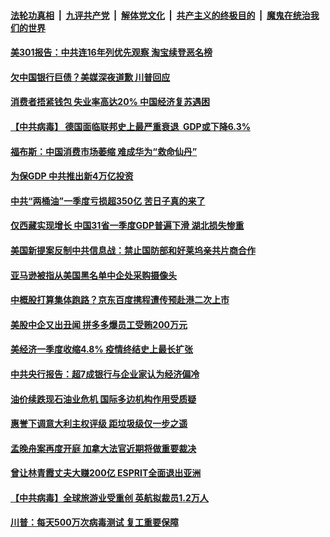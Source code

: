 ####  [法轮功真相](../../../../basic/blob/master/README.md?t=04301631) &nbsp;|&nbsp; [九评共产党](../../../../9ping.md/blob/master/README.md?t=04301631) &nbsp;|&nbsp; [解体党文化](../../../../jtdwh.md/blob/master/README.md?t=04301631)  &nbsp;|&nbsp; [共产主义的终极目的](../../../../gczydzjmd.md/blob/master/README.md?t=04301631) &nbsp;|&nbsp; [魔鬼在统治我们的世界](../../../../mgztzwmdsj.md/blob/master/README.md?t=04301631) 

#### [美301报告：中共连16年列优先观察 淘宝续登恶名榜](../pages/soh7/373072.md?t=04301631) 
#### [欠中国银行巨债？美媒深夜道歉 川普回应](../pages/soh7/373075.md?t=04301631) 
#### [消费者捂紧钱包 失业率高达20% 中国经济复苏遇困](../pages/soh7/372949.md?t=04301631) 
#### [【中共病毒】 德国面临联邦史上最严重衰退  GDP或下降6.3%](../pages/soh7/372961.md?t=04301631) 
#### [福布斯：中国消费市场萎缩 难成华为“救命仙丹”](../pages/soh7/372970.md?t=04301631) 
#### [为保GDP 中共推出新4万亿投资](../pages/soh7/372964.md?t=04301631) 
#### [中共“两桶油”一季度亏损超350亿 苦日子真的来了](../pages/soh7/372958.md?t=04301631) 
#### [仅西藏实现增长 中国31省一季度GDP普遍下滑 湖北损失惨重](../pages/soh7/372952.md?t=04301631) 
#### [美国新提案反制中共信息战：禁止国防部和好莱坞亲共片商合作](../pages/soh7/372886.md?t=04301631) 
#### [亚马逊被指从美国黑名单中企处采购摄像头](../pages/soh7/372946.md?t=04301631) 
#### [中概股打算集体跑路？京东百度携程遭传预赴港二次上市](../pages/soh7/372934.md?t=04301631) 
#### [美股中企又出丑闻 拼多多爆员工受贿200万元](../pages/soh7/372883.md?t=04301631) 
#### [美经济一季度收缩4.8% 疫情终结史上最长扩张 ](../pages/soh7/372865.md?t=04301631) 
#### [中共央行报告：超7成银行与企业家认为经济偏冷](../pages/soh7/372757.md?t=04301631) 
#### [油价续跌现石油业危机  国际多边机构作用受质疑](../pages/soh7/372733.md?t=04301631) 
#### [惠誉下调意大利主权评级 距垃圾级仅一步之遥](../pages/soh7/372712.md?t=04301631) 
#### [孟晚舟案再度开庭 加拿大法官近期将做重要裁决](../pages/soh7/372616.md?t=04301631) 
#### [曾让林青霞丈夫大赚200亿 ESPRIT全面退出亚洲  ](../pages/soh7/372664.md?t=04301631) 
#### [【中共病毒】全球旅游业受重创 英航拟裁员1.2万人](../pages/soh7/372550.md?t=04301631) 
#### [川普：每天500万次病毒测试 复工重要保障  ](../pages/soh7/372631.md?t=04301631) 
